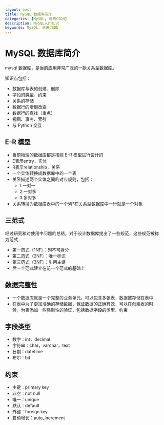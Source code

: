 ```yaml
---
layout: post
title: MySQL 数据库简介
categories: [MySQL, 逃离CSDN]
description: MySQL入门知识
keywords: MySQL, 逃离CSDN
---
```


# MySQL 数据库简介

mysql 数据库，是当前应用非常广泛的一款关系型数据库。

知识点包括：

- 数据库与表的创建、删除
- 字段的类型、约束
- 关系的存储
- 数据行的增删改查
- 数据行的查找（重点）
- 视图、事务、索引
- 与 Python 交互

## E-R 模型

- 当前物理的数据库都是按照 E-R 模型进行设计的
- E表示entry，实体
- R表示relationship，关系
- 一个实体转换成数据库中的一个表
- 关系描述两个实体之间的对应规则，包括：
  - 1.一对一
  - 2.一对多
  - 3.多对多
- 关系转换为数据库表中的一个列*在关系型数据库中一行就是一个对象

## 三范式

经过研究和对使用中问题的总结，对于设计数据库提出了一些规范，这些规范被称为范式

- 第一范式（1NF）：列不可拆分
- 第二范式（2NF）：唯一标识
- 第三范式（3NF）：引用主键
- 后一个范式建立在前一个范式的基础上

## 数据完整性

- 一个数据库就是一个完整的业务单元，可以包含多张表，数据被存储在表中
- 在表中为了更加准确的存储数据，保证数据的正确有效，可以在创建表的时候，为表添加一些强制性的验证，包括数据字段的类型、约束

## 字段类型

- 数字：int，decimal
- 字符串：char，varchar，text
- 日期：datetime
- 布尔：bit

## 约束

- 主键：primary key
- 非空：not null
- 唯一：unique
- 默认：default
- 外键：foreign key
- 自动增长：auto_increment
